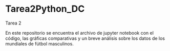 # Tarea2Python_DC

Tarea 2

En este repositorio se encuentra el archivo de jupyter notebook con el código, las gráficas comparativas y un breve análisis sobre los datos de los mundiales de fútbol masculinos.
